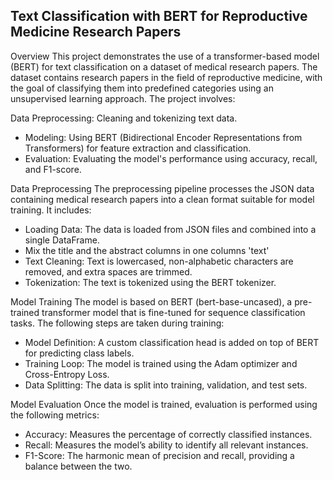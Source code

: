## Text Classification with BERT for Reproductive Medicine Research Papers
Overview
This project demonstrates the use of a transformer-based model (BERT) for text classification on a dataset of medical research papers. The dataset contains research papers in the field of reproductive medicine, with the goal of classifying them into predefined categories using an unsupervised learning approach. The project involves:

Data Preprocessing: Cleaning and tokenizing text data.
* Modeling: Using BERT (Bidirectional Encoder Representations from Transformers) for feature extraction and classification.
* Evaluation: Evaluating the model's performance using accuracy, recall, and F1-score.

Data Preprocessing
The preprocessing pipeline processes the JSON data containing medical research papers into a clean format suitable for model training. It includes:
* Loading Data: The data is loaded from JSON files and combined into a single DataFrame.
* Mix the title and the abstract columns in one columns 'text'
* Text Cleaning: Text is lowercased, non-alphabetic characters are removed, and extra spaces are trimmed.
* Tokenization: The text is tokenized using the BERT tokenizer.

Model Training
The model is based on BERT (bert-base-uncased), a pre-trained transformer model that is fine-tuned for sequence classification tasks. The following steps are taken during training:

* Model Definition: A custom classification head is added on top of BERT for predicting class labels.
* Training Loop: The model is trained using the Adam optimizer and Cross-Entropy Loss.
* Data Splitting: The data is split into training, validation, and test sets.

Model Evaluation
Once the model is trained, evaluation is performed using the following metrics:

* Accuracy: Measures the percentage of correctly classified instances.
* Recall: Measures the model’s ability to identify all relevant instances.
* F1-Score: The harmonic mean of precision and recall, providing a balance between the two.
